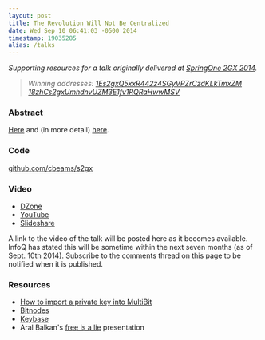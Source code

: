 ```yaml
---
layout: post
title: The Revolution Will Not Be Centralized
date: Wed Sep 10 06:41:03 -0500 2014
timestamp: 19035285
alias: /talks
---
```


_Supporting resources for a talk originally delivered at [SpringOne 2GX 2014](https://2014.event.springone2gx.com)._

> _Winning addresses: [1Es2gxQ5xxR442z4SGyVPZrCzdKLkTmxZM](https://blockchain.info/address/1Es2gxQ5xxR442z4SGyVPZrCzdKLkTmxZM) [18zhCs2gxUmhdnvUZM3E1fv1RQRaHwwMSV](https://blockchain.info/address/18zhCs2gxUmhdnvUZM3E1fv1RQRaHwwMSV)_

### Abstract

[Here](https://2014.event.springone2gx.com/schedule/sessions/the_revolution_will_not_be_centralized.html) and (in more detail) [here](/posts/revolution).

### Code

[github.com/cbeams/s2gx](http://github.com/cbeams/s2gx)

### Video

 - [DZone](http://java.dzone.com/articles/springone2gx-2014-replay-30)
 - [YouTube](https://www.youtube.com/watch?v=kGsEJR8kAOM)
 - [Slideshare](http://www.slideshare.net/SpringCentral/the-revolution-will-not-be-centralizedhow-to-build-a-blockchain-using-spring-to-develop-a-bitcoinlike-virtual-currency)

A link to the video of the talk will be posted here as it becomes available. InfoQ has stated this will be sometime within the next seven months (as of Sept. 10th 2014). Subscribe to the comments thread on this page to be notified when it is published.

### Resources

 - [How to import a private key into MultiBit](https://multibit.org/help_importASingleKey.html)
 - [Bitnodes](http://getaddr.bitnodes.io)
 - [Keybase](https://keybase.io)
 - Aral Balkan's [free is a lie](http://www.thersa.org/events/audio-and-past-events/2014/Free-is-a-Lie) presentation

